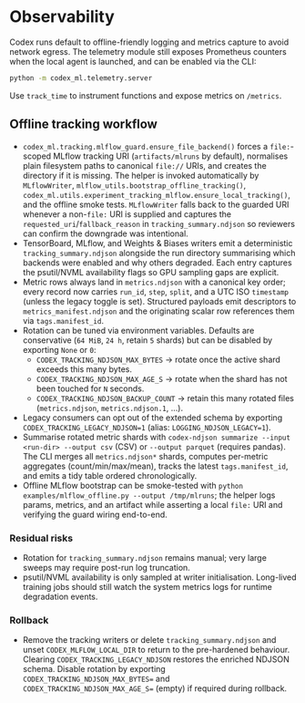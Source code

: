 # Observability

Codex runs default to offline-friendly logging and metrics capture to avoid network egress. The telemetry module still exposes Prometheus counters when the local agent is launched, and can be enabled via the CLI:

```bash
python -m codex_ml.telemetry.server
```

Use `track_time` to instrument functions and expose metrics on `/metrics`.

## Offline tracking workflow

- `codex_ml.tracking.mlflow_guard.ensure_file_backend()` forces a `file:`-scoped MLflow tracking URI (`artifacts/mlruns` by default), normalises plain filesystem paths to canonical `file://` URIs, and creates the directory if it is missing. The helper is invoked automatically by `MLflowWriter`, `mlflow_utils.bootstrap_offline_tracking()`, `codex_ml.utils.experiment_tracking_mlflow.ensure_local_tracking()`, and the offline smoke tests. `MLflowWriter` falls back to the guarded URI whenever a non-`file:` URI is supplied and captures the `requested_uri`/`fallback_reason` in `tracking_summary.ndjson` so reviewers can confirm the downgrade was intentional.
- TensorBoard, MLflow, and Weights & Biases writers emit a deterministic `tracking_summary.ndjson` alongside the run directory summarising which backends were enabled and why others degraded. Each entry captures the psutil/NVML availability flags so GPU sampling gaps are explicit.
- Metric rows always land in `metrics.ndjson` with a canonical key order; every record now carries `run_id`, `step`, `split`, and a UTC ISO `timestamp` (unless the legacy toggle is set). Structured payloads emit descriptors to `metrics_manifest.ndjson` and the originating scalar row references them via `tags.manifest_id`.
- Rotation can be tuned via environment variables. Defaults are conservative (`64 MiB`, `24 h`, retain `5` shards) but can be disabled by exporting `None` or `0`:
  - `CODEX_TRACKING_NDJSON_MAX_BYTES` → rotate once the active shard exceeds this many bytes.
  - `CODEX_TRACKING_NDJSON_MAX_AGE_S` → rotate when the shard has not been touched for `N` seconds.
  - `CODEX_TRACKING_NDJSON_BACKUP_COUNT` → retain this many rotated files (`metrics.ndjson`, `metrics.ndjson.1`, …).
- Legacy consumers can opt out of the extended schema by exporting `CODEX_TRACKING_LEGACY_NDJSON=1` (alias: `LOGGING_NDJSON_LEGACY=1`).
- Summarise rotated metric shards with `codex-ndjson summarize --input <run-dir> --output csv` (CSV) or `--output parquet` (requires pandas). The CLI merges all `metrics.ndjson*` shards, computes per-metric aggregates (count/min/max/mean), tracks the latest `tags.manifest_id`, and emits a tidy table ordered chronologically.
- Offline MLflow bootstrap can be smoke-tested with `python examples/mlflow_offline.py --output /tmp/mlruns`; the helper logs params, metrics, and an artifact while asserting a local `file:` URI and verifying the guard wiring end-to-end.

### Residual risks

- Rotation for `tracking_summary.ndjson` remains manual; very large sweeps may require post-run log truncation.
- psutil/NVML availability is only sampled at writer initialisation. Long-lived training jobs should still watch the system metrics logs for runtime degradation events.

### Rollback

- Remove the tracking writers or delete `tracking_summary.ndjson` and unset `CODEX_MLFLOW_LOCAL_DIR` to return to the pre-hardened behaviour. Clearing `CODEX_TRACKING_LEGACY_NDJSON` restores the enriched NDJSON schema. Disable rotation by exporting `CODEX_TRACKING_NDJSON_MAX_BYTES=` and `CODEX_TRACKING_NDJSON_MAX_AGE_S=` (empty) if required during rollback.
